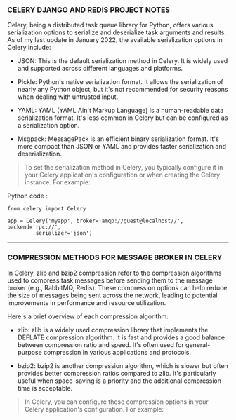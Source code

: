 ### CELERY DJANGO AND REDIS PROJECT NOTES

Celery, being a distributed task queue library for Python, offers various serialization options to serialize and deserialize task arguments and results. As of my last update in January 2022, the available serialization options in Celery include:

   - JSON: This is the default serialization method in Celery. It is widely used and supported across different languages and platforms.

   - Pickle: Python's native serialization format. It allows the serialization of nearly any Python object, but it's not recommended for security reasons when dealing with untrusted input.

   - YAML: YAML (YAML Ain't Markup Language) is a human-readable data serialization format. It's less common in Celery but can be configured as a serialization option.

   - Msgpack: MessagePack is an efficient binary serialization format. It's more compact than JSON or YAML and provides faster serialization and deserialization.

>To set the serialization method in Celery, you typically configure it in your Celery application's configuration or when creating the Celery instance. For example:

Python code :

    from celery import Celery

    app = Celery('myapp', broker='amqp://guest@localhost//', backend='rpc://', 
             serializer='json')


---

### COMPRESSION METHODS FOR MESSAGE BROKER IN CELERY

In Celery, zlib and bzip2 compression refer to the compression algorithms used to compress task messages before sending them to the message broker (e.g., RabbitMQ, Redis). These compression options can help reduce the size of messages being sent across the network, leading to potential improvements in performance and resource utilization.

Here's a brief overview of each compression algorithm:

   - zlib: zlib is a widely used compression library that implements the DEFLATE compression algorithm. It is fast and provides a good balance between compression ratio and speed. It's often used for general-purpose compression in various applications and protocols.

   - bzip2: bzip2 is another compression algorithm, which is slower but often provides better compression ratios compared to zlib. It's particularly useful when space-saving is a priority and the additional compression time is acceptable.

 > In Celery, you can configure these compression options in your Celery application's configuration. For example:
